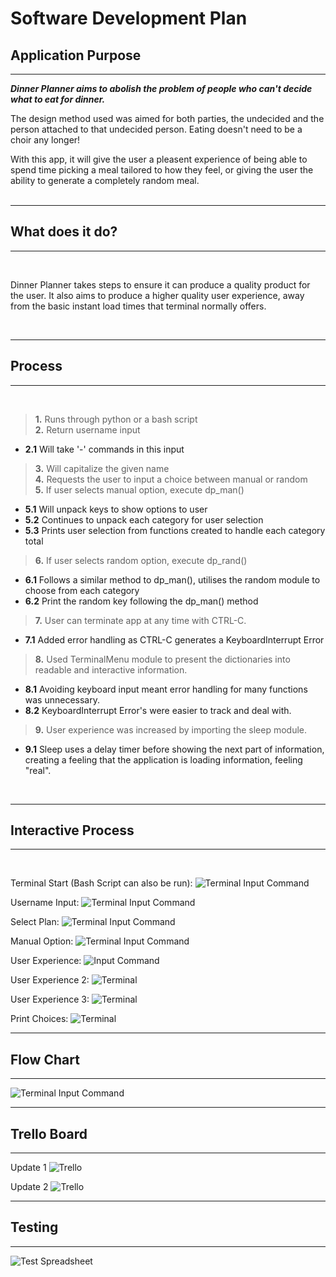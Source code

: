 # Software Development Plan

## **Application Purpose**

------------
***Dinner Planner aims to abolish the problem of people who can't decide what to eat for dinner.***

The design method used was aimed for both parties, the undecided and the person attached to that undecided person. Eating doesn't need to be a choir any longer!<br>

With this app, it will give the user a pleasent experience of being able to spend time picking a meal tailored to how they feel, or giving the user the ability to generate a completely random meal.
<br>
<br>

------------

## **What does it do?**

------------

<br>

Dinner Planner takes steps to ensure it can produce a quality product for the user.
It also aims to produce a higher quality user experience, away from the basic instant load times that terminal normally offers.

<br>

------------

## **Process**

------------

<br>

> **1.** Runs through python or a bash script<br>
> **2.** Return username input<br>
- **2.1** Will take '-' commands in this input<br>
> **3.** Will capitalize the given name<br>
> **4.** Requests the user to input a choice between manual or random<br>
> **5.** If user selects manual option, execute dp_man()
- **5.1** Will unpack keys to show options to user
- **5.2** Continues to unpack each category for user selection
- **5.3** Prints user selection from functions created to handle each category total
> **6.** If user selects random option, execute dp_rand()
- **6.1** Follows a similar method to dp_man(), utilises the random module to choose from each category
- **6.2** Print the random key following the dp_man() method
> **7.** User can terminate app at any time with CTRL-C.
- **7.1** Added error handling as CTRL-C generates a KeyboardInterrupt Error
> **8.** Used TerminalMenu module to present the dictionaries into readable and interactive information. 
- **8.1** Avoiding keyboard input meant error handling for many functions was unnecessary.
- **8.2** KeyboardInterrupt Error's were easier to track and deal with.
> **9.** User experience was increased by importing the sleep module.
- **9.1** Sleep uses a delay timer before showing the next part of information, creating a feeling that the application is loading information, feeling "real".

<br>

------------

## **Interactive Process**

------------

<br>

Terminal Start (Bash Script can also be run):
![Terminal Input Command](/docs/start.PNG "Python")

Username Input:
![Terminal Input Command](/docs/user_name.PNG "User name")

Select Plan:
![Terminal Input Command](/docs/select_plan.PNG "Select Manual or Random")

Manual Option:
![Terminal Input Command](/docs/m_choice_options.PNG "Manual Meal Plan Selected")

User Experience:
![Input Command](/docs/user_exp_main.PNG "User experience")

User Experience 2:
![Terminal](/docs/user_exp1.PNG "User experience")

User Experience 3:
![Terminal](/docs/user_exp3.PNG "User experience")

Print Choices:
![Terminal](/docs/end.PNG "Print function list")

------------

## **Flow Chart**

------------

![Terminal Input Command](/docs/end.PNG "User name")

------------

## **Trello Board**

------------

Update 1
![Trello](/docs/trello/update_1.PNG "Update 1")

Update 2
![Trello](/docs/trello/update_2.PNG "Update 2")

------------

## **Testing**

------------

![Test Spreadsheet](/docs/testingsc.PNG "Test")